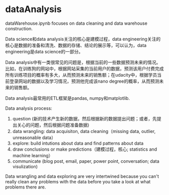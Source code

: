 # dataAnalysis
dataWarehouse.ipynb focuses on data cleaning and data warehouse construction.

Data science和data analysis关注的核心是建模过程，data engineering关注的核心是数据的准备和清洗、数据的存储、结论的展示等，可以认为，data engineering是data science的一部分。

Data analysis中有一类很常见的问题是，根据当前的一些数据预测未来的情况。比如，在训练狗的网站中，根据网站采集的当前用户的数据，预测该用户付费完成所有训练项目的概率有多大，从而预测未来的销售额；在udacity中，根据学员当前登录网站的数据以及学习情况，预测他完成该nano degree的概率，从而预测未来的销售额。

Data analysis最常用的ETL框架是pandas, numpy和matplotlib.

Data analysis process:

1. question (新的技术产生新的数据，然后根据新的数据提出问题；或者，先提出关心的问题，然后根据问题准备数据)
2. data wrangling: data acquisiton, data cleaning（missing data, outlier, unreasonable data）
3. explore: build intutions about data and find patterns about data
4. draw conclusions or make predictions（建模过程，核心; statistics and machine learning）
5. communicate (blog post, email, paper, power point, conversation; data visulization)

Data wrangling and data exploring are very intertwined because you can't really clean any problems with the data before you take a look at what problems there are.
